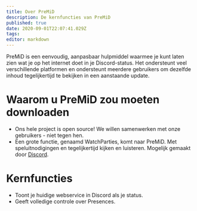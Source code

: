 ```yaml
---
title: Over PreMiD
description: De kernfuncties van PreMiD
published: true
date: 2020-09-01T22:07:41.029Z
tags:
editor: markdown
---
```


PreMiD is een eenvoudig, aanpasbaar hulpmiddel waarmee je kunt laten zien wat je op het internet doet in je Discord-status. Het ondersteunt veel verschillende platformen en ondersteunt meerdere gebruikers om dezelfde inhoud tegelijkertijd te bekijken in een aanstaande update.

# Waarom u PreMiD zou moeten downloaden
- Ons hele project is open source! We willen samenwerken met onze gebruikers - niet tegen hen.
- Een grote functie, genaamd WatchParties, komt naar PreMiD. Met speluitnodigingen en tegelijkertijd kijken en luisteren. Mogelijk gemaakt door [Discord](https://discordapp.com/).

# Kernfuncties
- Toont je huidige webservice in Discord als je status.
- Geeft volledige controle over Presences.